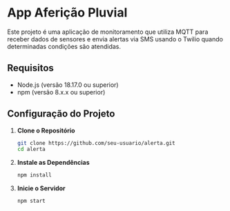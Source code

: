 # App Aferição Pluvial

Este projeto é uma aplicação de monitoramento que utiliza MQTT para receber dados de sensores e envia alertas via SMS usando o Twilio quando determinadas condições são atendidas.

## Requisitos

- Node.js (versão 18.17.0 ou superior)
- npm (versão 8.x.x ou superior)

## Configuração do Projeto

1. **Clone o Repositório**

   ```sh
   git clone https://github.com/seu-usuario/alerta.git
   cd alerta

2. **Instale as Dependências**
    ```sh
    npm install

3. **Inicie o Servidor**
    ```sh
    npm start

